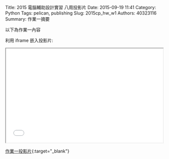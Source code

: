 Title: 2015 電腦輔助設計實習 八周投影片
Date: 2015-09-19 11:41
Category: Python
Tags: pelican, publishing
Slug: 2015cp_hw_w1
Authors: 40323116
Summary: 作業一摘要

以下為作業一內容

利用 iframe 嵌入投影片:

<iframe src="40323116_cp_w1_p.html" width="500" height="300"></iframe>

[作業一投影片](40323116_cp_w1_p.html){:target="_blank"}

